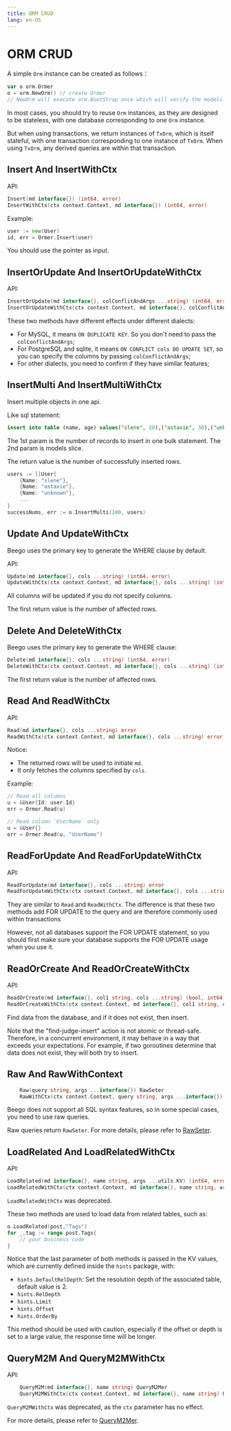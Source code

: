 ```yaml
---
title: ORM CRUD
lang: en-US
---
```


# ORM CRUD

A simple `Orm` instance can be created as follows：

```go
var o orm.Ormer
o = orm.NewOrm() // create Ormer
// NewOrm will execute orm.BootStrap once which will verify the models' definitions.
```

In most cases, you should try to reuse `Orm` instances, as they are designed to be stateless, with one database corresponding to one `Orm` instance.


But when using transactions, we return instances of `TxOrm`, which is itself stateful, with one transaction corresponding to one instance of `TxOrm`. When using `TxOrm`, any derived queries are within that transaction.

## Insert And InsertWithCtx

API:

```go
Insert(md interface{}) (int64, error)
InsertWithCtx(ctx context.Context, md interface{}) (int64, error)
```

Example:

```go
user := new(User)
id, err = Ormer.Insert(user)
```

You should use the pointer as input.

## InsertOrUpdate And InsertOrUpdateWithCtx

API:

```go
InsertOrUpdate(md interface{}, colConflitAndArgs ...string) (int64, error)
InsertOrUpdateWithCtx(ctx context.Context, md interface{}, colConflitAndArgs ...string) (int64, error)
```

These two methods have different effects under different dialects:

- For MySQL, it means `ON DUPLICATE KEY`. So you don't need to pass the `colConflictAndArgs`;
- For PostgreSQL and sqlite, it means `ON CONFLICT cols DO UPDATE SET`, so you can specify the columns by passing `colConflictAndArgs`;
- For other dialects, you need to confirm if they have similar features;

## InsertMulti And InsertMultiWithCtx

Insert multiple objects in one api.

Like sql statement:

```sql
insert into table (name, age) values("slene", 28),("astaxie", 30),("unknown", 20)
```

The 1st param is the number of records to insert in one bulk statement. The 2nd param is models slice.

The return value is the number of successfully inserted rows.

```go
users := []User{
	{Name: "slene"},
	{Name: "astaxie"},
	{Name: "unknown"},
	...
}
successNums, err := o.InsertMulti(100, users)
```

## Update And UpdateWithCtx

Beego uses the primary key to generate the WHERE clause by default.

API:

```go
Update(md interface{}, cols ...string) (int64, error)
UpdateWithCtx(ctx context.Context, md interface{}, cols ...string) (int64, error)
```

All columns will be updated if you do not specify columns.

The first return value is the number of affected rows.

## Delete And DeleteWithCtx

Beego uses the primary key to generate the WHERE clause:

```go
Delete(md interface{}, cols ...string) (int64, error)
DeleteWithCtx(ctx context.Context, md interface{}, cols ...string) (int64, error)
```

The first return value is the number of affected rows.

## Read And ReadWithCtx

API:

```go
Read(md interface{}, cols ...string) error
ReadWithCtx(ctx context.Context, md interface{}, cols ...string) error
```

Notice:

- The returned rows will be used to initiate `md`.
- It only fetches the columns specified by `cols`.

Example:

```go
// Read all columns
u = &User{Id: user.Id}
err = Ormer.Read(u)

// Read column `UserName` only
u = &User{}
err = Ormer.Read(u, "UserName")
```

## ReadForUpdate And ReadForUpdateWithCtx

API:

```go
ReadForUpdate(md interface{}, cols ...string) error
ReadForUpdateWithCtx(ctx context.Context, md interface{}, cols ...string) error
```

They are similar to `Read` and `ReadWithCtx`. The difference is that these two methods add FOR UPDATE to the query and are therefore commonly used within transactions

However, not all databases support the FOR UPDATE statement, so you should first make sure your database supports the FOR UPDATE usage when you use it.

## ReadOrCreate And ReadOrCreateWithCtx

API:

```go
ReadOrCreate(md interface{}, col1 string, cols ...string) (bool, int64, error)
ReadOrCreateWithCtx(ctx context.Context, md interface{}, col1 string, cols ...string) (bool, int64, error)
```

Find data from the database, and if it does not exist, then insert.

Note that the "find-judge-insert" action is not atomic or thread-safe. Therefore, in a concurrent environment, it may behave in a way that exceeds your expectations. For example, if two goroutines determine that data does not exist, they will both try to insert.

## Raw And RawWithContext

```go
	Raw(query string, args ...interface{}) RawSeter
	RawWithCtx(ctx context.Context, query string, args ...interface{}) RawSeter
```

Beego does not support all SQL syntax features, so in some special cases, you need to use raw queries.

Raw queries return `RawSeter`. For more details, please refer to [RawSeter](raw_seter.md).

## LoadRelated And LoadRelatedWithCtx

API:

```go
LoadRelated(md interface{}, name string, args ...utils.KV) (int64, error)
LoadRelatedWithCtx(ctx context.Context, md interface{}, name string, args ...utils.KV) (int64, error)
```

`LoadRelatedWithCtx` was deprecated.

These two methods are used to load data from related tables, such as:

```go
o.LoadRelated(post,"Tags")
for _,tag := range post.Tags{
    // your business code
}
```

Notice that the last parameter of both methods is passed in the KV values, which are currently defined inside the `hints` package, with:

- `hints.DefaultRelDepth`: Set the resolution depth of the associated table, default value is 2.
- `hints.RelDepth`
- `hints.Limit`
- `hints.Offset`
- `hints.OrderBy`

This method should be used with caution, especially if the offset or depth is set to a large value, the response time will be longer.

## QueryM2M And QueryM2MWithCtx

API:

```go
	QueryM2M(md interface{}, name string) QueryM2Mer
	QueryM2MWithCtx(ctx context.Context, md interface{}, name string) QueryM2Mer
```

`QueryM2MWithCtx` was deprecated, as the `ctx` parameter has no effect.

For more details, please refer to [QueryM2Mer](query_m2m.md#).
